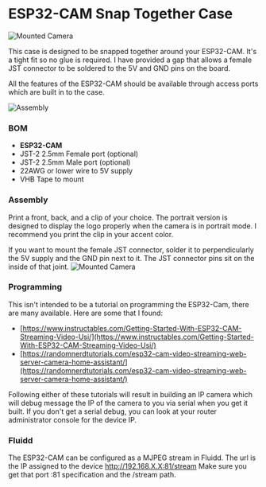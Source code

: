 # ESP32-CAM Snap Together Case
![Mounted Camera](/image-esp32cam-mounted.jpg "ESP32-CAM on My Voron 2")

This case is designed to be snapped together around your ESP32-CAM. It's a tight fit so no glue is required. I have provided a gap that allows a female JST connector to be soldered to the 5V and GND pins on the board.

All the features of the ESP32-CAM should be available through access ports which are built in to the case.

![Assembly](/image-esp32cam-assembly.jpg "ESP32-CAM Assembly")

### BOM
* **ESP32-CAM**
* JST-2 2.5mm Female port (optional)
* JST-2 2.5mm Male port (optional)
* 22AWG or lower wire to 5V supply
* VHB Tape to mount

### Assembly
Print a front, back, and a clip of your choice.
The portrait version is designed to display the logo properly when the camera is in portrait mode. I recommend you print the clip in your accent color.

If you want to mount the female JST connector, solder it to perpendicularly the 5V supply and the GND pin next to it. The JST connector pins sit on the inside of that joint.
![Mounted Camera](/image-esp32cam-jst-connector.jpg "ESP32-CAM JST Connector")

### Programming
This isn't intended to be a tutorial on programming the ESP32-Cam, there are many available. Here are some that I found:
* [https://www.instructables.com/Getting-Started-With-ESP32-CAM-Streaming-Video-Usi/](https://www.instructables.com/Getting-Started-With-ESP32-CAM-Streaming-Video-Usi/)
* [https://randomnerdtutorials.com/esp32-cam-video-streaming-web-server-camera-home-assistant/](https://randomnerdtutorials.com/esp32-cam-video-streaming-web-server-camera-home-assistant/)

Following either of these tutorials will result in building an IP camera which will debug message the IP of the camera to you via serial when you get it built. If you don't get a serial debug, you can look at your router administrator console for the device IP.

### Fluidd
The ESP32-CAM can be configured as a MJPEG stream in Fluidd. The url is the IP assigned to the device http://192.168.X.X:81/stream Make sure you get that port :81 specification and the /stream path.
